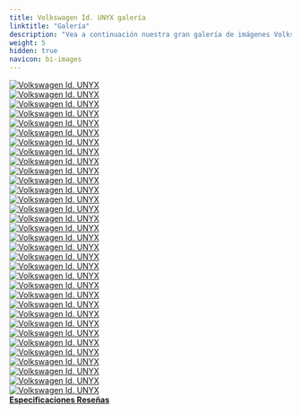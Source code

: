```yaml
---
title: Volkswagen Id. UNYX galería
linktitle: "Galería"
description: "Vea a continuación nuestra gran galería de imágenes Volkswagen Id. UNYX. Haga clic en las imágenes para ver las versiones de alta resolución."
weight: 5
hidden: true
navicon: bi-images
---
```

<!-- markdownlint-disable MD033 -->
<div class="row" id ="my-gallery">
	<div class="pswp-grid-item col-6 col-md-4">
		<a href="https://media.evkx.net/multimedia/models/volkswagen/id._unyx/id._unyx/headlights_1.jpg"
data-pswp-src="https://media.evkx.net/multimedia/models/volkswagen/id._unyx/id._unyx/headlights_1.jpg"
data-pswp-width="3000"
data-pswp-height="1687" 
target="_blank">
			<img src="https://media.evkx.net/multimedia/models/volkswagen/id._unyx/id._unyx/headlights_1_xst.jpg" alt="Volkswagen Id. UNYX" class="img-fluid " />
		</a>
	</div>
	<div class="pswp-grid-item col-6 col-md-4">
		<a href="https://media.evkx.net/multimedia/models/volkswagen/id._unyx/id._unyx/headlights_2.jpg"
data-pswp-src="https://media.evkx.net/multimedia/models/volkswagen/id._unyx/id._unyx/headlights_2.jpg"
data-pswp-width="3000"
data-pswp-height="1854" 
target="_blank">
			<img src="https://media.evkx.net/multimedia/models/volkswagen/id._unyx/id._unyx/headlights_2_xst.jpg" alt="Volkswagen Id. UNYX" class="img-fluid " />
		</a>
	</div>
	<div class="pswp-grid-item col-6 col-md-4">
		<a href="https://media.evkx.net/multimedia/models/volkswagen/id._unyx/id._unyx/interior_1.jpg"
data-pswp-src="https://media.evkx.net/multimedia/models/volkswagen/id._unyx/id._unyx/interior_1.jpg"
data-pswp-width="3000"
data-pswp-height="1671" 
target="_blank">
			<img src="https://media.evkx.net/multimedia/models/volkswagen/id._unyx/id._unyx/interior_1_xst.jpg" alt="Volkswagen Id. UNYX" class="img-fluid " />
		</a>
	</div>
	<div class="pswp-grid-item col-6 col-md-4">
		<a href="https://media.evkx.net/multimedia/models/volkswagen/id._unyx/id._unyx/interior_2.jpg"
data-pswp-src="https://media.evkx.net/multimedia/models/volkswagen/id._unyx/id._unyx/interior_2.jpg"
data-pswp-width="3000"
data-pswp-height="1738" 
target="_blank">
			<img src="https://media.evkx.net/multimedia/models/volkswagen/id._unyx/id._unyx/interior_2_xst.jpg" alt="Volkswagen Id. UNYX" class="img-fluid " />
		</a>
	</div>
	<div class="pswp-grid-item col-6 col-md-4">
		<a href="https://media.evkx.net/multimedia/models/volkswagen/id._unyx/id._unyx/interior_3.jpg"
data-pswp-src="https://media.evkx.net/multimedia/models/volkswagen/id._unyx/id._unyx/interior_3.jpg"
data-pswp-width="3000"
data-pswp-height="1965" 
target="_blank">
			<img src="https://media.evkx.net/multimedia/models/volkswagen/id._unyx/id._unyx/interior_3_xst.jpg" alt="Volkswagen Id. UNYX" class="img-fluid " />
		</a>
	</div>
	<div class="pswp-grid-item col-6 col-md-4">
		<a href="https://media.evkx.net/multimedia/models/volkswagen/id._unyx/id._unyx/interior_4.jpg"
data-pswp-src="https://media.evkx.net/multimedia/models/volkswagen/id._unyx/id._unyx/interior_4.jpg"
data-pswp-width="3000"
data-pswp-height="1910" 
target="_blank">
			<img src="https://media.evkx.net/multimedia/models/volkswagen/id._unyx/id._unyx/interior_4_xst.jpg" alt="Volkswagen Id. UNYX" class="img-fluid " />
		</a>
	</div>
	<div class="pswp-grid-item col-6 col-md-4">
		<a href="https://media.evkx.net/multimedia/models/volkswagen/id._unyx/id._unyx/interior_5.jpg"
data-pswp-src="https://media.evkx.net/multimedia/models/volkswagen/id._unyx/id._unyx/interior_5.jpg"
data-pswp-width="3000"
data-pswp-height="1687" 
target="_blank">
			<img src="https://media.evkx.net/multimedia/models/volkswagen/id._unyx/id._unyx/interior_5_xst.jpg" alt="Volkswagen Id. UNYX" class="img-fluid " />
		</a>
	</div>
	<div class="pswp-grid-item col-6 col-md-4">
		<a href="https://media.evkx.net/multimedia/models/volkswagen/id._unyx/id._unyx/interior_6.jpg"
data-pswp-src="https://media.evkx.net/multimedia/models/volkswagen/id._unyx/id._unyx/interior_6.jpg"
data-pswp-width="3000"
data-pswp-height="2000" 
target="_blank">
			<img src="https://media.evkx.net/multimedia/models/volkswagen/id._unyx/id._unyx/interior_6_xst.jpg" alt="Volkswagen Id. UNYX" class="img-fluid " />
		</a>
	</div>
	<div class="pswp-grid-item col-6 col-md-4">
		<a href="https://media.evkx.net/multimedia/models/volkswagen/id._unyx/id._unyx/main_1.jpg"
data-pswp-src="https://media.evkx.net/multimedia/models/volkswagen/id._unyx/id._unyx/main_1.jpg"
data-pswp-width="3000"
data-pswp-height="1687" 
target="_blank">
			<img src="https://media.evkx.net/multimedia/models/volkswagen/id._unyx/id._unyx/main_1_xst.jpg" alt="Volkswagen Id. UNYX" class="img-fluid " />
		</a>
	</div>
	<div class="pswp-grid-item col-6 col-md-4">
		<a href="https://media.evkx.net/multimedia/models/volkswagen/id._unyx/id._unyx/rearlights_1.jpg"
data-pswp-src="https://media.evkx.net/multimedia/models/volkswagen/id._unyx/id._unyx/rearlights_1.jpg"
data-pswp-width="3000"
data-pswp-height="1951" 
target="_blank">
			<img src="https://media.evkx.net/multimedia/models/volkswagen/id._unyx/id._unyx/rearlights_1_xst.jpg" alt="Volkswagen Id. UNYX" class="img-fluid " />
		</a>
	</div>
	<div class="pswp-grid-item col-6 col-md-4">
		<a href="https://media.evkx.net/multimedia/models/volkswagen/id._unyx/id._unyx/roof_1.jpg"
data-pswp-src="https://media.evkx.net/multimedia/models/volkswagen/id._unyx/id._unyx/roof_1.jpg"
data-pswp-width="3000"
data-pswp-height="2000" 
target="_blank">
			<img src="https://media.evkx.net/multimedia/models/volkswagen/id._unyx/id._unyx/roof_1_xst.jpg" alt="Volkswagen Id. UNYX" class="img-fluid " />
		</a>
	</div>
	<div class="pswp-grid-item col-6 col-md-4">
		<a href="https://media.evkx.net/multimedia/models/volkswagen/id._unyx/id._unyx/roof_2.jpg"
data-pswp-src="https://media.evkx.net/multimedia/models/volkswagen/id._unyx/id._unyx/roof_2.jpg"
data-pswp-width="3000"
data-pswp-height="1493" 
target="_blank">
			<img src="https://media.evkx.net/multimedia/models/volkswagen/id._unyx/id._unyx/roof_2_xst.jpg" alt="Volkswagen Id. UNYX" class="img-fluid " />
		</a>
	</div>
	<div class="pswp-grid-item col-6 col-md-4">
		<a href="https://media.evkx.net/multimedia/models/volkswagen/id._unyx/id._unyx/screens_1.jpg"
data-pswp-src="https://media.evkx.net/multimedia/models/volkswagen/id._unyx/id._unyx/screens_1.jpg"
data-pswp-width="3000"
data-pswp-height="2023" 
target="_blank">
			<img src="https://media.evkx.net/multimedia/models/volkswagen/id._unyx/id._unyx/screens_1_xst.jpg" alt="Volkswagen Id. UNYX" class="img-fluid " />
		</a>
	</div>
	<div class="pswp-grid-item col-6 col-md-4">
		<a href="https://media.evkx.net/multimedia/models/volkswagen/id._unyx/id._unyx/screens_2.jpg"
data-pswp-src="https://media.evkx.net/multimedia/models/volkswagen/id._unyx/id._unyx/screens_2.jpg"
data-pswp-width="3000"
data-pswp-height="1687" 
target="_blank">
			<img src="https://media.evkx.net/multimedia/models/volkswagen/id._unyx/id._unyx/screens_2_xst.jpg" alt="Volkswagen Id. UNYX" class="img-fluid " />
		</a>
	</div>
	<div class="pswp-grid-item col-6 col-md-4">
		<a href="https://media.evkx.net/multimedia/models/volkswagen/id._unyx/id._unyx/screens_3.jpg"
data-pswp-src="https://media.evkx.net/multimedia/models/volkswagen/id._unyx/id._unyx/screens_3.jpg"
data-pswp-width="3000"
data-pswp-height="1836" 
target="_blank">
			<img src="https://media.evkx.net/multimedia/models/volkswagen/id._unyx/id._unyx/screens_3_xst.jpg" alt="Volkswagen Id. UNYX" class="img-fluid " />
		</a>
	</div>
	<div class="pswp-grid-item col-6 col-md-4">
		<a href="https://media.evkx.net/multimedia/models/volkswagen/id._unyx/id._unyx/screens_4.jpg"
data-pswp-src="https://media.evkx.net/multimedia/models/volkswagen/id._unyx/id._unyx/screens_4.jpg"
data-pswp-width="3000"
data-pswp-height="1803" 
target="_blank">
			<img src="https://media.evkx.net/multimedia/models/volkswagen/id._unyx/id._unyx/screens_4_xst.jpg" alt="Volkswagen Id. UNYX" class="img-fluid " />
		</a>
	</div>
	<div class="pswp-grid-item col-6 col-md-4">
		<a href="https://media.evkx.net/multimedia/models/volkswagen/id._unyx/id._unyx/secondroseats_1.jpg"
data-pswp-src="https://media.evkx.net/multimedia/models/volkswagen/id._unyx/id._unyx/secondroseats_1.jpg"
data-pswp-width="3000"
data-pswp-height="1941" 
target="_blank">
			<img src="https://media.evkx.net/multimedia/models/volkswagen/id._unyx/id._unyx/secondroseats_1_xst.jpg" alt="Volkswagen Id. UNYX" class="img-fluid " />
		</a>
	</div>
	<div class="pswp-grid-item col-6 col-md-4">
		<a href="https://media.evkx.net/multimedia/models/volkswagen/id._unyx/id._unyx/secondroseats_2.jpg"
data-pswp-src="https://media.evkx.net/multimedia/models/volkswagen/id._unyx/id._unyx/secondroseats_2.jpg"
data-pswp-width="3000"
data-pswp-height="1941" 
target="_blank">
			<img src="https://media.evkx.net/multimedia/models/volkswagen/id._unyx/id._unyx/secondroseats_2_xst.jpg" alt="Volkswagen Id. UNYX" class="img-fluid " />
		</a>
	</div>
	<div class="pswp-grid-item col-6 col-md-4">
		<a href="https://media.evkx.net/multimedia/models/volkswagen/id._unyx/id._unyx/speakers_1.jpg"
data-pswp-src="https://media.evkx.net/multimedia/models/volkswagen/id._unyx/id._unyx/speakers_1.jpg"
data-pswp-width="3000"
data-pswp-height="2000" 
target="_blank">
			<img src="https://media.evkx.net/multimedia/models/volkswagen/id._unyx/id._unyx/speakers_1_xst.jpg" alt="Volkswagen Id. UNYX" class="img-fluid " />
		</a>
	</div>
	<div class="pswp-grid-item col-6 col-md-4">
		<a href="https://media.evkx.net/multimedia/models/volkswagen/id._unyx/id._unyx/trunk_1.jpg"
data-pswp-src="https://media.evkx.net/multimedia/models/volkswagen/id._unyx/id._unyx/trunk_1.jpg"
data-pswp-width="3000"
data-pswp-height="2193" 
target="_blank">
			<img src="https://media.evkx.net/multimedia/models/volkswagen/id._unyx/id._unyx/trunk_1_xst.jpg" alt="Volkswagen Id. UNYX" class="img-fluid " />
		</a>
	</div>
	<div class="pswp-grid-item col-6 col-md-4">
		<a href="https://media.evkx.net/multimedia/models/volkswagen/id._unyx/details_1.jpg"
data-pswp-src="https://media.evkx.net/multimedia/models/volkswagen/id._unyx/details_1.jpg"
data-pswp-width="3000"
data-pswp-height="1687" 
target="_blank">
			<img src="https://media.evkx.net/multimedia/models/volkswagen/id._unyx/details_1_xst.jpg" alt="Volkswagen Id. UNYX" class="img-fluid " />
		</a>
	</div>
	<div class="pswp-grid-item col-6 col-md-4">
		<a href="https://media.evkx.net/multimedia/models/volkswagen/id._unyx/details_2.jpg"
data-pswp-src="https://media.evkx.net/multimedia/models/volkswagen/id._unyx/details_2.jpg"
data-pswp-width="3000"
data-pswp-height="1898" 
target="_blank">
			<img src="https://media.evkx.net/multimedia/models/volkswagen/id._unyx/details_2_xst.jpg" alt="Volkswagen Id. UNYX" class="img-fluid " />
		</a>
	</div>
	<div class="pswp-grid-item col-6 col-md-4">
		<a href="https://media.evkx.net/multimedia/models/volkswagen/id._unyx/details_3.jpg"
data-pswp-src="https://media.evkx.net/multimedia/models/volkswagen/id._unyx/details_3.jpg"
data-pswp-width="3000"
data-pswp-height="1801" 
target="_blank">
			<img src="https://media.evkx.net/multimedia/models/volkswagen/id._unyx/details_3_xst.jpg" alt="Volkswagen Id. UNYX" class="img-fluid " />
		</a>
	</div>
	<div class="pswp-grid-item col-6 col-md-4">
		<a href="https://media.evkx.net/multimedia/models/volkswagen/id._unyx/exterior_1.jpg"
data-pswp-src="https://media.evkx.net/multimedia/models/volkswagen/id._unyx/exterior_1.jpg"
data-pswp-width="3000"
data-pswp-height="1683" 
target="_blank">
			<img src="https://media.evkx.net/multimedia/models/volkswagen/id._unyx/exterior_1_xst.jpg" alt="Volkswagen Id. UNYX" class="img-fluid " />
		</a>
	</div>
	<div class="pswp-grid-item col-6 col-md-4">
		<a href="https://media.evkx.net/multimedia/models/volkswagen/id._unyx/exterior_2.jpg"
data-pswp-src="https://media.evkx.net/multimedia/models/volkswagen/id._unyx/exterior_2.jpg"
data-pswp-width="3000"
data-pswp-height="1687" 
target="_blank">
			<img src="https://media.evkx.net/multimedia/models/volkswagen/id._unyx/exterior_2_xst.jpg" alt="Volkswagen Id. UNYX" class="img-fluid " />
		</a>
	</div>
	<div class="pswp-grid-item col-6 col-md-4">
		<a href="https://media.evkx.net/multimedia/models/volkswagen/id._unyx/exterior_3.jpg"
data-pswp-src="https://media.evkx.net/multimedia/models/volkswagen/id._unyx/exterior_3.jpg"
data-pswp-width="3000"
data-pswp-height="1687" 
target="_blank">
			<img src="https://media.evkx.net/multimedia/models/volkswagen/id._unyx/exterior_3_xst.jpg" alt="Volkswagen Id. UNYX" class="img-fluid " />
		</a>
	</div>
	<div class="pswp-grid-item col-6 col-md-4">
		<a href="https://media.evkx.net/multimedia/models/volkswagen/id._unyx/exterior_4.jpg"
data-pswp-src="https://media.evkx.net/multimedia/models/volkswagen/id._unyx/exterior_4.jpg"
data-pswp-width="3000"
data-pswp-height="1687" 
target="_blank">
			<img src="https://media.evkx.net/multimedia/models/volkswagen/id._unyx/exterior_4_xst.jpg" alt="Volkswagen Id. UNYX" class="img-fluid " />
		</a>
	</div>
	<div class="pswp-grid-item col-6 col-md-4">
		<a href="https://media.evkx.net/multimedia/models/volkswagen/id._unyx/exterior_5.jpg"
data-pswp-src="https://media.evkx.net/multimedia/models/volkswagen/id._unyx/exterior_5.jpg"
data-pswp-width="3000"
data-pswp-height="1684" 
target="_blank">
			<img src="https://media.evkx.net/multimedia/models/volkswagen/id._unyx/exterior_5_xst.jpg" alt="Volkswagen Id. UNYX" class="img-fluid " />
		</a>
	</div>
	<div class="pswp-grid-item col-6 col-md-4">
		<a href="https://media.evkx.net/multimedia/models/volkswagen/id._unyx/exterior_6.jpg"
data-pswp-src="https://media.evkx.net/multimedia/models/volkswagen/id._unyx/exterior_6.jpg"
data-pswp-width="3000"
data-pswp-height="1690" 
target="_blank">
			<img src="https://media.evkx.net/multimedia/models/volkswagen/id._unyx/exterior_6_xst.jpg" alt="Volkswagen Id. UNYX" class="img-fluid " />
		</a>
	</div>
	<div class="pswp-grid-item col-6 col-md-4">
		<a href="https://media.evkx.net/multimedia/models/volkswagen/id._unyx/exterior_7.jpg"
data-pswp-src="https://media.evkx.net/multimedia/models/volkswagen/id._unyx/exterior_7.jpg"
data-pswp-width="3000"
data-pswp-height="1687" 
target="_blank">
			<img src="https://media.evkx.net/multimedia/models/volkswagen/id._unyx/exterior_7_xst.jpg" alt="Volkswagen Id. UNYX" class="img-fluid " />
		</a>
	</div>
	<div class="pswp-grid-item col-6 col-md-4">
		<a href="https://media.evkx.net/multimedia/models/volkswagen/id._unyx/exterior_8.jpg"
data-pswp-src="https://media.evkx.net/multimedia/models/volkswagen/id._unyx/exterior_8.jpg"
data-pswp-width="3000"
data-pswp-height="1687" 
target="_blank">
			<img src="https://media.evkx.net/multimedia/models/volkswagen/id._unyx/exterior_8_xst.jpg" alt="Volkswagen Id. UNYX" class="img-fluid " />
		</a>
	</div>
	<div class="pswp-grid-item col-6 col-md-4">
		<a href="https://media.evkx.net/multimedia/models/volkswagen/id._unyx/frontseats_1.jpg"
data-pswp-src="https://media.evkx.net/multimedia/models/volkswagen/id._unyx/frontseats_1.jpg"
data-pswp-width="3000"
data-pswp-height="1792" 
target="_blank">
			<img src="https://media.evkx.net/multimedia/models/volkswagen/id._unyx/frontseats_1_xst.jpg" alt="Volkswagen Id. UNYX" class="img-fluid " />
		</a>
	</div>
	<div class="pswp-grid-item col-6 col-md-4">
		<a href="https://media.evkx.net/multimedia/models/volkswagen/id._unyx/frontseats_2.jpg"
data-pswp-src="https://media.evkx.net/multimedia/models/volkswagen/id._unyx/frontseats_2.jpg"
data-pswp-width="3000"
data-pswp-height="2268" 
target="_blank">
			<img src="https://media.evkx.net/multimedia/models/volkswagen/id._unyx/frontseats_2_xst.jpg" alt="Volkswagen Id. UNYX" class="img-fluid " />
		</a>
	</div>
</div>
<script type="module">
  import PhotoSwipeLightbox from '/js/photoswipe-lightbox.esm.js';
    const lightbox = new PhotoSwipeLightbox({
       gallery: '#my-gallery',
        children: 'a',
        pswpModule: () => import('/js/photoswipe.esm.js')
    });
lightbox.init();
</script>
<div class="mt-3 mb-3">
<a href="../specifications/" class="text-decoration-none text-black">
<strong><i class="bi-arrow-left"></i> Especificaciones </strong>
</a>
<a href="../reviews/" class="text-decoration-none text-black float-end">
<strong>Reseñas <i class="bi-arrow-right"></i></strong>
</a>
</div>

